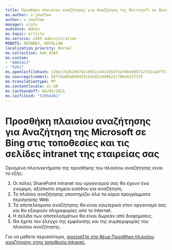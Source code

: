 ```yaml
---
title: Προσθήκη πλαισίου αναζήτησης για Αναζήτηση της Microsoft σε Bing στις τοποθεσίες και τις σελίδες intranet της εταιρείας σας
ms.author: v-jmathew
author: v-jmathew
manager: scotv
audience: Admin
ms.topic: article
ms.service: o365-administration
ROBOTS: NOINDEX, NOFOLLOW
localization_priority: Normal
ms.collection: Adm_O365
ms.custom:
- "9005423"
- "9261"
ms.openlocfilehash: 129ec762b2667b216951c441165d75af0bddd57127351a8ff31fc2793e4479d8
ms.sourcegitcommit: b5f7da89a650d2915dc652449623c78be6247175
ms.translationtype: MT
ms.contentlocale: el-GR
ms.lasthandoff: 08/05/2021
ms.locfileid: "53954481"
---
```

# <a name="add-a-search-box-for-microsoft-search-in-bing-to-your-organizations-intranet-sites-and-pages"></a>Προσθήκη πλαισίου αναζήτησης για Αναζήτηση της Microsoft σε Bing στις τοποθεσίες και τις σελίδες intranet της εταιρείας σας

Ορισμένα πλεονεκτήματα της προσθήκης του πλαισίου αναζήτησης είναι τα εξής:

1. Οι πύλες SharePoint intranet του οργανισμού σας θα έχουν ένα γνώριμο, αξιόπιστο σημείο εισόδου για αναζήτηση.
2. Το πλαίσιο αναζήτησης υποστηρίζει όλα τα κύρια προγράμματα περιήγησης Web.
3. Τα αποτελέσματα αναζήτησης θα είναι εσωτερικά στον οργανισμό σας και θα εξαιρούν πληροφορίες από το Internet.
4. Η σελίδα των αποτελεσμάτων θα είναι δωρεάν από διαφημίσεις.
5. Θα έχετε τον έλεγχο της εμφάνισης και της συμπεριφοράς του πλαισίου αναζήτησης.

Για να μάθετε περισσότερα, [ανατρέξτε στο θέμα Προσθήκη πλαισίου αναζήτησης στην τοποθεσία intranet.](https://go.microsoft.com/fwlink/?linkid=2151387)
